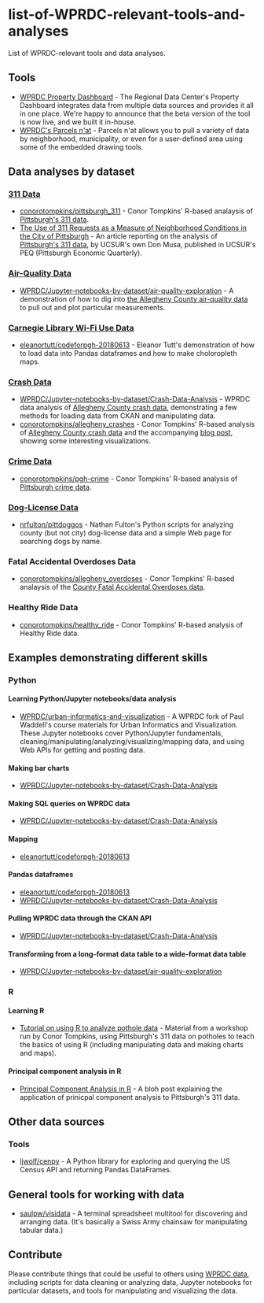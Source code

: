 # list-of-WPRDC-relevant-tools-and-analyses
List of WPRDC-relevant tools and data analyses. 

## Tools
- [WPRDC Property Dashboard](http://tools.wprdc.org/property-dashboard/) - The Regional Data Center's Property Dashboard integrates data from multiple data sources and provides it all in one place. We're happy to announce that the beta version of the tool is now live, and we built it in-house. 
- [WPRDC's Parcels n'at](http://tools.wprdc.org/parcels-n-at/) - Parcels n'at allows you to pull a variety of data by neighborhood, municipality, or even for a user-defined area using some of the embedded drawing tools. 

## Data analyses by dataset

### [311 Data](https://data.wprdc.org/dataset/311-data)
- [conorotompkins/pittsburgh_311](https://github.com/conorotompkins/pittsburgh_311) - Conor Tompkins' R-based analaysis of [Pittsburgh's 311 data](https://data.wprdc.org/dataset/311-data).
- [The Use of 311 Requests as a Measure of Neighborhood Conditions in the City of Pittsburgh](https://ucsur.pitt.edu/files/peq/peq_2017-03.pdf) - An article reporting on the analysis of [Pittsburgh's 311 data](https://data.wprdc.org/dataset/311-data), by UCSUR's own Don Musa, published in UCSUR's PEQ (Pittsburgh Economic Quarterly).
### [Air-Quality Data](https://data.wprdc.org/dataset/allegheny-county-air-quality)
- [WPRDC/Jupyter-notebooks-by-dataset/air-quality-exploration](https://github.com/WPRDC/Jupyter-notebooks-by-dataset/blob/master/air-quality-exploration.ipynb) - A demonstration of how to dig into [the Allegheny County air-quality data](https://data.wprdc.org/dataset/allegheny-county-air-quality) to pull out and plot particular measurements.
### [Carnegie Library Wi-Fi Use Data](https://data.wprdc.org/dataset/clp-public-wifi)
- [eleanortutt/codeforpgh-20180613](https://github.com/eleanortutt/codeforpgh-20180613) - Eleanor Tutt's demonstration of how to load data into Pandas dataframes and how to make choloropleth maps.
### [Crash Data](https://data.wprdc.org/dataset/allegheny-county-crash-data)
- [WPRDC/Jupyter-notebooks-by-dataset/Crash-Data-Analysis](https://github.com/WPRDC/Jupyter-notebooks-by-dataset/blob/master/Crash-Data-Analysis.ipynb) - WPRDC data analysis of [Allegheny County crash data](https://data.wprdc.org/dataset/allegheny-county-crash-data), demonstrating a few methods for loading data from CKAN and manipulating data.
- [conorotompkins/allegheny_crashes](https://github.com/conorotompkins/allegheny_crashes) - Conor Tompkins' R-based analysis of [Allegheny County crash data](https://data.wprdc.org/dataset/allegheny-county-crash-data) and the accompanying [blog post](https://ctompkins.netlify.com/2018/06/27/car-crashes-in-allegheny-county/), showing some interesting visualizations.
### [Crime Data](https://data.wprdc.org/dataset?q=crime&sort=views_recent+desc)
- [conorotompkins/pgh-crime](https://github.com/conorotompkins/pgh-crime) - Conor Tompkins' R-based analysis of [Pittsburgh crime data](https://data.wprdc.org/dataset?q=crime&sort=views_recent+desc).
### [Dog-License Data](https://data.wprdc.org/dataset/allegheny-county-dog-licenses)
- [nrfulton/pittdoggos](https://github.com/nrfulton/pittdoggos) - Nathan Fulton's Python scripts for analyzing county (but not city) dog-license data and a simple Web page for searching dogs by name.
### Fatal Accidental Overdoses Data
- [conorotompkins/allegheny_overdoses](https://github.com/conorotompkins/allegheny_overdoses) - Conor Tompkins' R-based analaysis of the [County Fatal Accidental Overdoses data](https://data.wprdc.org/dataset/allegheny-county-fatal-accidental-overdoses).
### Healthy Ride Data
- [conorotompkins/healthy_ride](https://github.com/conorotompkins/healthy_ride) - Conor Tompkins' R-based analysis of Healthy Ride data.

## Examples demonstrating different skills

### Python
#### Learning Python/Jupyter notebooks/data analysis
- [WPRDC/urban-informatics-and-visualization](https://github.com/WPRDC/urban-informatics-and-visualization) - A WPRDC fork of Paul Waddell's course materials for Urban Informatics and Visualization. These Jupyter notebooks cover Python/Jupyter fundamentals, cleaning/manipulating/analyzing/visualizing/mapping data, and using Web APIs for getting and posting data.
#### Making bar charts
- [WPRDC/Jupyter-notebooks-by-dataset/Crash-Data-Analysis](https://github.com/WPRDC/Jupyter-notebooks-by-dataset/blob/master/Crash-Data-Analysis.ipynb)
#### Making SQL queries on WPRDC data
- [WPRDC/Jupyter-notebooks-by-dataset/Crash-Data-Analysis](https://github.com/WPRDC/Jupyter-notebooks-by-dataset/blob/master/Crash-Data-Analysis.ipynb)
#### Mapping
- [eleanortutt/codeforpgh-20180613](https://github.com/eleanortutt/codeforpgh-20180613)
#### Pandas dataframes
- [eleanortutt/codeforpgh-20180613](https://github.com/eleanortutt/codeforpgh-20180613)
- [WPRDC/Jupyter-notebooks-by-dataset/Crash-Data-Analysis](https://github.com/WPRDC/Jupyter-notebooks-by-dataset/blob/master/Crash-Data-Analysis.ipynb)
#### Pulling WPRDC data through the CKAN API
- [WPRDC/Jupyter-notebooks-by-dataset/Crash-Data-Analysis](https://github.com/WPRDC/Jupyter-notebooks-by-dataset/blob/master/Crash-Data-Analysis.ipynb)
#### Transforming from a long-format data table to a wide-format data table
- [WPRDC/Jupyter-notebooks-by-dataset/air-quality-exploration](https://github.com/WPRDC/Jupyter-notebooks-by-dataset/blob/master/air-quality-exploration.ipynb)

### R
#### Learning R 
- [Tutorial on using R to analyze pothole data](https://ctompkins.netlify.com/2018/04/18/r-311-pothole-workshop-code-for-pittsburgh/) - Material from a workshop run by Conor Tompkins, using Pittsburgh's 311 data on potholes to teach the basics of using R (including manipulating data and making charts and maps).
#### Principal component analysis in R
- [Principal Component Analysis in R](https://ctompkins.netlify.com/2018/07/19/exploring-311-data-with-pca/) - A bloh post explaining the application of prinicpal component analysis to Pittsburgh's 311 data.

## Other data sources

### Tools
- [ljwolf/cenpy](https://github.com/ljwolf/cenpy) - A Python library for exploring and querying the US Census API and returning Pandas DataFrames.

## General tools for working with data
- [saulpw/visidata](https://github.com/saulpw/visidata) - A terminal spreadsheet multitool for discovering and arranging data. (It's basically a Swiss Army chainsaw for manipulating tabular data.)

## Contribute

Please contribute things that could be useful to others using [WPRDC ](https://www.wprdc.org)[data](https://data.wprdc.org), including scripts for data cleaning or analyzing data, Jupyter notebooks for particular datasets, and tools for manipulating and visualizing the data.
